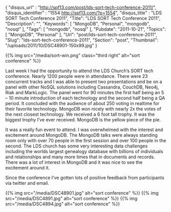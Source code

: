 {
	"disqus_url" : "http://spf13.com/post/lds-sort-tech-conference-2011/",
	"disqus_identifier" : "1554 http://spf13.com/?p=1554",
	"disqus_title" : "LDS SORT Tech Conference 2011",
	"Title": "LDS SORT Tech Conference 2011",
	"Description": "",
	"Keywords": [
		"MongoDB",
		"Personal",
		"mongodb",
		"nosql"
	],
	"Tags": [
		"mongodb",
		"nosql"
	],
	"Pubdate": "2011-10-21",
	"Topics": [
		"MongoDB",
		"Personal"
	],
	"Url": "post/lds-sort-tech-conference-2011",
	"Slug": "lds-sort-tech-conference-2011",
	"Section": "post",
	"Thumbnail": "/uploads/2011/10/DSC48901-150x99.jpg"
}

{{% img src="/media/sort-win.png" class="third right" alt="sort conference" %}}

Last week I had the opportunity to attend the LDS Church’s SORT tech
conference. Nearly 1200 people were in attendance. There were 23
concurrent tracks and I was able to present two presentations and be on
a panel with other NoSQL solutions including Cassandra, CouchDB, Neo4j,
Riak and MarkLogic. The panel went for 90 minutes the first half being
an 5 – 10 minute introduction of each technology and the second half
being a QA period. It concluded with the audience of about 250 voting in
realtime for their favorite technology. MongoDB won nicely with nearly
2x the votes of the next closest technology. We received a 6 foot tall
trophy. It was the biggest trophy I’ve ever received. MongoDB is the
yellow piece of the pie.

It was a really fun event to attend. I was overwhelmed with the interest
and excitement around MongoDB. The MongoDB talks were always standing
room only with over 70 people in the first session and over 100 people
in the second. The LDS church has some very interesting data challenges
including the worlds largest genealogy database with billions of
individuals and relationships and many more times that in documents and
records. There was a lot of interest in MongoDB and it was nice to see
the excitement around it.

Since the conference I’ve gotten lots of positive feedback from
participants via twitter and email.

{{% img src="/media/DSC48901.jpg" alt="sort conference" %}}
{{% img src="/media/DSC4891.jpg" alt="sort conference" %}}
{{% img src="/media/DSC4894.jpg" alt="sort conference" %}}

